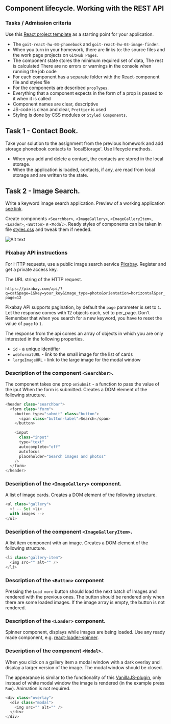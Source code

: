 ## Component lifecycle. Working with the REST API

### Tasks / Admission criteria

Use this
[React project template](https://github.com/goitacademy/react-homework-template/blob/main/README.en.md)
as a starting point for your application.

- The `goit-react-hw-03-phonebook` and `goit-react-hw-03-image-finder`.
- When you turn in your homework, there are links to: the source files and the
  work page projects on `GitHub Pages`.
- The component state stores the minimum required set of data, The rest is
  calculated There are no errors or warnings in the console when running the job
  code
- For each component has a separate folder with the React-component file and
  styles file
- For the components are described `propTypes`.
- Everything that a component expects in the form of a prop is passed to it when
  it is called
- Component names are clear, descriptive
- JS-code is clean and clear, `Prettier` is used
- Styling is done by CSS modules or `Styled Components`.

## Task 1 - Contact Book.

Take your solution to the assignment from the previous homework and add storage
phonebook contacts to `localStorage'. Use lifecycle methods.

- When you add and delete a contact, the contacts are stored in the local
  storage.
- When the application is loaded, contacts, if any, are read from local storage
  and are written to the state.

## Task 2 - Image Search.

Write a keyword image search application. Preview of a working application
[see link](https://drive.google.com/file/d/1oXCGyiq4uKwW0zzraZLKk4lh3voBlBzZ/view?usp=sharing).

Create components `<Searchbar>`, `<ImageGallery>`, `<ImageGalleryItem>`,
`<Loader>`, `<Button>` и `<Modal>`. Ready styles of components can be taken in
file
[styles.css](https://minhaskamal.github.io/DownGit/#/home?url=https://github.com/goitacademy/react-homework/blob/master/homework-03/image-finder/styles.css)
and tweak them if needed.

![Alt text](image.png)

### Pixabay API instructions

For HTTP requests, use a public image search service
[Pixabay](https://pixabay.com/api/docs/). Register and get a private access key.

The URL string of the HTTP request.

`https://pixabay.com/api/?q=cat&page=1&key=your_key&image_type=photo&orientation=horizontal&per_page=12`

Pixabay API supports pagination, by default the `page` parameter is set to `1`.
Let the response comes with 12 objects each, set to per_page. Don't Remember
that when you search for a new keyword, you have to reset the value of `page` to
`1`.

The response from the api comes an array of objects in which you are only
interested in the following properties.

- `id` - a unique identifier
- `webformatURL` - link to the small image for the list of cards
- `largeImageURL` - link to the large image for the modal window

### Description of the component `<Searchbar>`.

The component takes one prop `onSubmit` - a function to pass the value of the
iput When the form is submitted. Creates a DOM element of the following
structure.

```javascript
<header class="searchbar">
  <form class="form">
    <button type="submit" class="button">
      <span class="button-label">Search</span>
    </button>

    <input
      class="input"
      type="text"
      autocomplete="off"
      autofocus
      placeholder="Search images and photos"
    />
  </form>
</header>
```

### Description of the `<ImageGallery>` component.

A list of image cards. Creates a DOM element of the following structure.

```javascript
<ul class="gallery">
  <! -- Set <li>
  with images -->
</ul>
```

### Description of the component `<ImageGalleryItem>`.

A list item component with an image. Creates a DOM element of the following
structure.

```javascript
<li class="gallery-item">
  <img src="" alt="" />
</li>
```

### Description of the `<Button>` component

Pressing the `Load more` button should load the next batch of Images and
rendered with the previous ones. The button should be rendered only when there
are some loaded images. If the image array is empty, the button is not rendered.

### Description of the `<Loader>` component.

Spinner component, displays while images are being loaded. Use any ready made
component, e.g.
[react-loader-spinner](https://github.com/mhnpd/react-loader-spinner).

### Description of the component `<Modal>`.

When you click on a gallery item a modal window with a dark overlay and display
a larger version of the image. The modal window should be closed.

The appearance is similar to the functionality of this
[VanillaJS-plugin](https://basiclightbox.electerious.com/), only instead of
white modal window the image is rendered (in the example press `Run`). Animation
is not required.

```javascript
<div class="overlay">
  <div class="modal">
    <img src="" alt="" />
  </div>
</div>
```
